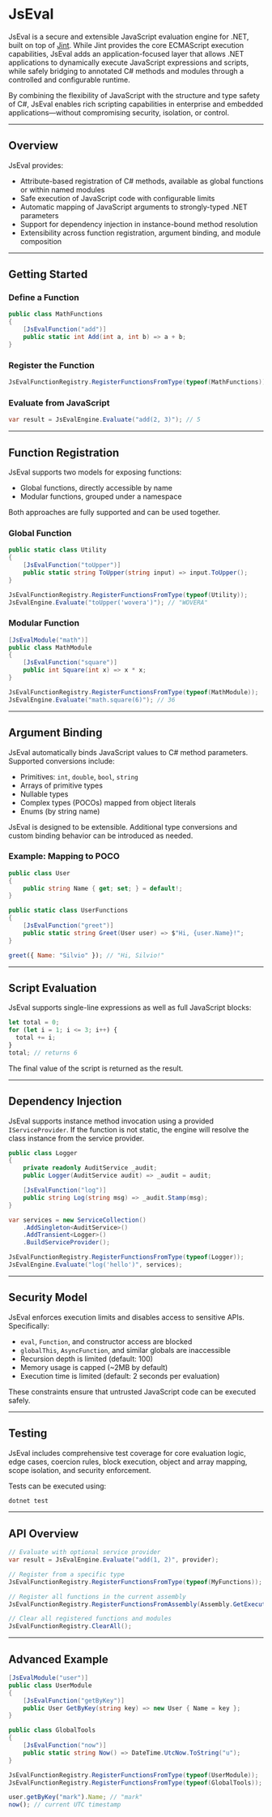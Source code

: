 # JsEval

JsEval is a secure and extensible JavaScript evaluation engine for .NET, built on top of [Jint](https://github.com/sebastienros/jint). While Jint provides the core ECMAScript execution capabilities, JsEval adds an application-focused layer that allows .NET applications to dynamically execute JavaScript expressions and scripts, while safely bridging to annotated C# methods and modules through a controlled and configurable runtime.

By combining the flexibility of JavaScript with the structure and type safety of C#, JsEval enables rich scripting capabilities in enterprise and embedded applications—without compromising security, isolation, or control.

---

## Overview

JsEval provides:

- Attribute-based registration of C# methods, available as global functions or within named modules
- Safe execution of JavaScript code with configurable limits
- Automatic mapping of JavaScript arguments to strongly-typed .NET parameters
- Support for dependency injection in instance-bound method resolution
- Extensibility across function registration, argument binding, and module composition

---

## Getting Started

### Define a Function

```csharp
public class MathFunctions
{
    [JsEvalFunction("add")]
    public static int Add(int a, int b) => a + b;
}
```

### Register the Function

```csharp
JsEvalFunctionRegistry.RegisterFunctionsFromType(typeof(MathFunctions));
```

### Evaluate from JavaScript

```csharp
var result = JsEvalEngine.Evaluate("add(2, 3)"); // 5
```

---

## Function Registration

JsEval supports two models for exposing functions:

- Global functions, directly accessible by name
- Modular functions, grouped under a namespace

Both approaches are fully supported and can be used together.

### Global Function

```csharp
public static class Utility
{
    [JsEvalFunction("toUpper")]
    public static string ToUpper(string input) => input.ToUpper();
}
```

```csharp
JsEvalFunctionRegistry.RegisterFunctionsFromType(typeof(Utility));
JsEvalEngine.Evaluate("toUpper('wovera')"); // "WOVERA"
```

### Modular Function

```csharp
[JsEvalModule("math")]
public class MathModule
{
    [JsEvalFunction("square")]
    public int Square(int x) => x * x;
}
```

```csharp
JsEvalFunctionRegistry.RegisterFunctionsFromType(typeof(MathModule));
JsEvalEngine.Evaluate("math.square(6)"); // 36
```

---

## Argument Binding

JsEval automatically binds JavaScript values to C# method parameters. Supported conversions include:

- Primitives: `int`, `double`, `bool`, `string`
- Arrays of primitive types
- Nullable types
- Complex types (POCOs) mapped from object literals
- Enums (by string name)

JsEval is designed to be extensible. Additional type conversions and custom binding behavior can be introduced as needed.

### Example: Mapping to POCO

```csharp
public class User
{
    public string Name { get; set; } = default!;
}

public static class UserFunctions
{
    [JsEvalFunction("greet")]
    public static string Greet(User user) => $"Hi, {user.Name}!";
}
```

```js
greet({ Name: "Silvio" }); // "Hi, Silvio!"
```

---

## Script Evaluation

JsEval supports single-line expressions as well as full JavaScript blocks:

```js
let total = 0;
for (let i = 1; i <= 3; i++) {
  total += i;
}
total; // returns 6
```

The final value of the script is returned as the result.

---

## Dependency Injection

JsEval supports instance method invocation using a provided `IServiceProvider`. If the function is not static, the engine will resolve the class instance from the service provider.

```csharp
public class Logger
{
    private readonly AuditService _audit;
    public Logger(AuditService audit) => _audit = audit;

    [JsEvalFunction("log")]
    public string Log(string msg) => _audit.Stamp(msg);
}
```

```csharp
var services = new ServiceCollection()
    .AddSingleton<AuditService>()
    .AddTransient<Logger>()
    .BuildServiceProvider();

JsEvalFunctionRegistry.RegisterFunctionsFromType(typeof(Logger));
JsEvalEngine.Evaluate("log('hello')", services);
```

---

## Security Model

JsEval enforces execution limits and disables access to sensitive APIs. Specifically:

- `eval`, `Function`, and constructor access are blocked
- `globalThis`, `AsyncFunction`, and similar globals are inaccessible
- Recursion depth is limited (default: 100)
- Memory usage is capped (~2MB by default)
- Execution time is limited (default: 2 seconds per evaluation)

These constraints ensure that untrusted JavaScript code can be executed safely.

---

## Testing

JsEval includes comprehensive test coverage for core evaluation logic, edge cases, coercion rules, block execution, object and array mapping, scope isolation, and security enforcement.

Tests can be executed using:

```bash
dotnet test
```

---

## API Overview

```csharp
// Evaluate with optional service provider
var result = JsEvalEngine.Evaluate("add(1, 2)", provider);

// Register from a specific type
JsEvalFunctionRegistry.RegisterFunctionsFromType(typeof(MyFunctions));

// Register all functions in the current assembly
JsEvalFunctionRegistry.RegisterFunctionsFromAssembly(Assembly.GetExecutingAssembly());

// Clear all registered functions and modules
JsEvalFunctionRegistry.ClearAll();
```

---

## Advanced Example

```csharp
[JsEvalModule("user")]
public class UserModule
{
    [JsEvalFunction("getByKey")]
    public User GetByKey(string key) => new User { Name = key };
}

public class GlobalTools
{
    [JsEvalFunction("now")]
    public static string Now() => DateTime.UtcNow.ToString("u");
}
```

```csharp
JsEvalFunctionRegistry.RegisterFunctionsFromType(typeof(UserModule));
JsEvalFunctionRegistry.RegisterFunctionsFromType(typeof(GlobalTools));
```

```js
user.getByKey("mark").Name; // "mark"
now(); // current UTC timestamp
```
